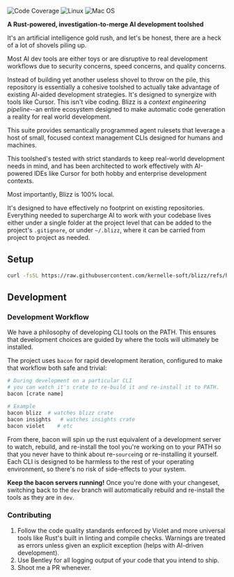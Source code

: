 ![Code Coverage](https://img.shields.io/badge/Code%20Coverage-33%25-critical?style=flat)
![Linux](https://github.com/kernelle-soft/blizz/actions/workflows/linux.yml/badge.svg?branch=dev)
![Mac OS](https://github.com/kernelle-soft/blizz/actions/workflows/macos.yml/badge.svg?branch=dev)

**A Rust-powered, investigation-to-merge AI development toolshed**

It's an artificial intelligence gold rush, and let's be honest, there are a heck of a lot of shovels piling up.

Most AI dev tools are either toys or are disruptive to real development workflows due to security concerns, speed concerns, and quality concerns.

Instead of building yet another useless shovel to throw on the pile, this repository is essentially a cohesive toolshed to actually take advantage of existing AI-aided development strategies. It's designed to synergize with tools like Cursor. This isn't vibe coding. Blizz is a _context engineering pipeline_--an entire ecosystem designed to make automatic code generation a reality for real world development.

This suite provides semantically programmed agent rulesets that leverage a host of small, focused context management CLIs designed for humans and machines.

This toolshed's tested with strict standards to keep real-world development needs in mind, and has been architected to work effectively with AI-powered IDEs like Cursor for both hobby and enterprise development contexts.

Most importantly, Blizz is 100% local.

It's designed to have effectively no footprint on existing repositories. Everything needed to supercharge AI to work with your codebase lives either under a single folder at the project level that can be added to the project's `.gitignore`, or under `~/.blizz`, where it can be carried from project to project as needed.

## Setup

```bash
curl -fsSL https://raw.githubusercontent.com/kernelle-soft/blizz/refs/heads/dev/scripts/install.sh | sh
```

## Development

### Development Workflow

We have a philosophy of developing CLI tools on the PATH. This ensures that development choices are guided by where the tools will ultimately be installed.

The project uses `bacon` for rapid development iteration, configured to make that workflow both safe and trivial:

```bash
# During development on a particular CLI
# you can watch it's crate to re-build it and re-install it to PATH. 
bacon [crate name]

# Example
bacon blizz  # watches blizz crate
bacon insights   # watches insights crate
bacon violet    # etc
```

From there, bacon will spin up the rust equivalent of a development server to watch, rebuild, and re-install the tool you're working on to your PATH so that you never have to think about re-`source`ing or re-installing it yourself. Each CLI is designed to be harmless to the rest of your operating environment, so there's no risk of side-effects to your system. 

**Keep the bacon servers running!** Once you're done with your changeset, switching back to the `dev` branch will automatically rebuild and re-install the tools as they are in `dev`.

### Contributing

1. Follow the code quality standards enforced by Violet and more universal tools like Rust's built in linting and compile checks. Warnings are treated as errors unless given an explicit exception (helps with AI-driven development).
2. Use Bentley for all logging output of your code that you intend to ship.
3. Shoot me a PR whenever.
